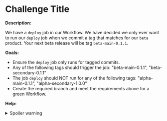 # Challenge Title

**Description:**

We have a `deploy` job in our Workflow. 
We have decided we only ever want to run our `deploy` job when we commit a tag that matches for our `beta` product. 
Your next beta release will be tag `beta-main-0.1.1`.

**Goals:**

- Ensure the `deploy` job only runs for tagged commits.
- Any of the following tags should trigger the job: "beta-main-0.1.1", "beta-secondary-0.1.1"
- The job `deploy` should NOT run for any of the following tags: "alpha-main-0.1.1", "alpha-secondary-1.0.0"
- Create the required branch and meet the requirements above for a green Workflow.

**Help:**
<details>
  <summary>Spoiler warning</summary>

  * https://circleci.com/docs/2.0/workflows/
  #FIX documentation example does not work 
  #The deploy job runs for no branches and only tags starting with ‘config-test
</details>

